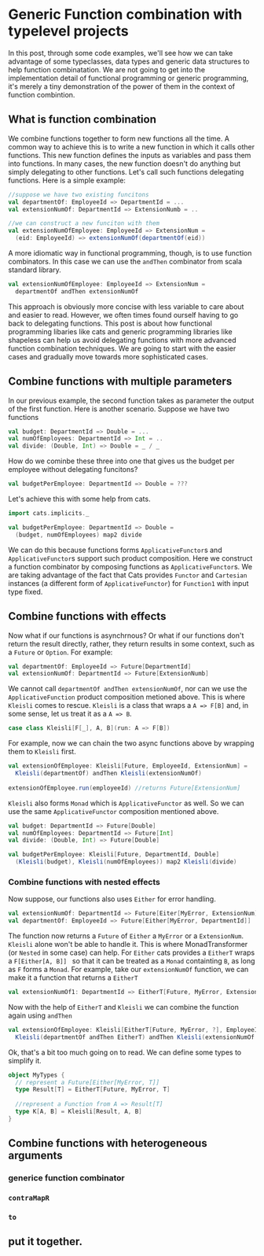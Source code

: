 # Generic Function combination with typelevel projects

In this post, through some code examples, we'll see how we can take advantage of some typeclasses, data types and generic data structures to help function combinatation. We are not going to get into the implementation detail of functional programming or generic programming, it's merely a tiny demonstration of the power of them in the context of function combintion. 

## What is function combination

We combine functions together to form new functions all the time. A common way to achieve this is to write a new function in which it calls other functions. This new function defines the inputs as variables and pass them into functions. In many cases, the new function doesn't do anything but simply delegating to other functions. Let's call such functions delegating functions. Here is a simple example: 

```Scala
//suppose we have two existing funcitons
val departmentOf: EmployeeId => DepartmentId = ...
val extensionNumOf: DepartmentId => ExtensionNumb = ..

//we can construct a new funciton with them
val extensionNumOfEmployee: EmployeeId => ExtensionNum = 
  (eid: EmployeeId) => extensionNumOf(departmentOf(eid))
```
A more idiomatic way in functional programming, though, is to use function combinators. In this case we can use the `andThen` combinator from scala standard library. 
```Scala
val extensionNumOfEmployee: EmployeeId => ExtensionNum = 
  departmentOf andThen extensionNumOf
```
This approach is obviously more concise with less variable to care about and easier to read. However, we often times found ourself having to go back to delegating functions. This post is about how functional programming libaries like cats and generic programming libraries like shapeless can help us avoid delegating functions with more advanced function combination techniques. We are going to start with the easier cases and gradually move towards more sophisticated cases. 

## Combine functions with multiple parameters

In our previous example, the second function takes as parameter the output of the first function. Here is another scenario. 
Suppose we have two functions
```Scala 
val budget: DepartmentId => Double = ...
val numOfEmployees: DepartmentId => Int = ..
val divide: (Double, Int) => Double = _ / _ 
```
How do we cominbe these three into one that gives us the budget per employee without delegating funcitons? 
```Scala
val budgetPerEmployee: DepartmentId => Double = ???
```
Let's achieve this with some help from cats. 

```Scala 
import cats.implicits._

val budgetPerEmployee: DepartmentId => Double = 
  (budget, numOfEmployees) map2 divide
```
We can do this because functions forms `ApplicativeFunctor`s and `ApplicativeFunctor`s support such product composition. Here we construct a function combinator by composing functions as `ApplicativeFunctor`s. We are taking advantage of the fact that Cats provides `Functor` and `Cartesian` instances (a different form of `ApplicativeFunctor`) for `Function1` with input type fixed.  

## Combine functions with effects

Now what if our functions is asynchrnous? Or what if our functions don't return the result directly, rather, they return results in some context, such as a `Future` or `Option`. For example:
```Scala
val departmentOf: EmployeeId => Future[DepartmentId] 
val extensionNumOf: DepartmentId => Future[ExtensionNumb] 
```
We cannot call `departmentOf andThen extensionNumOf`, nor can we use the `ApplicativeFunction` product composition metioned above. This is where `Kleisli` comes to rescue. `Kleisli` is a class that wraps a `A => F[B]` and, in some sense, let us treat it as a `A => B`.
```Scala
case class Kleisli[F[_], A, B](run: A => F[B])
```
For example, now we can chain the two async functions above by wrapping them to `Kleisli` first. 
```Scala 
val extensionOfEmployee: Kleisli[Future, EmployeeId, ExtensionNum] =
  Kleisli(departmentOf) andThen Kleisli(extensionNumOf)
  
extensionOfEmployee.run(employeeId) //returns Future[ExtensionNum]
```
`Kleisli` also forms `Monad` which is `ApplicativeFunctor` as well. So we can use the same `ApplicativeFunctor` composition mentioned above. 
```Scala 
val budget: DepartmentId => Future[Double] 
val numOfEmployees: DepartmentId => Future[Int] 
val divide: (Double, Int) => Future[Double]

val budgetPerEmployee: Kleisli[Future, DepartmentId, Double]
  (Kleisli(budget), Kleisli(numOfEmployees)) map2 Kleisli(divide)  
```

### Combine functions with nested effects

Now suppose, our functions also uses `Either` for error handling. 
```Scala
val extensionNumOf: DepartmentId => Future[Eiter[MyError, ExtensionNum]]
val departmentOf: EmployeeId => Future[Either[MyError, DepartmentId]]
```
The function now returns a `Future` of `Either` a `MyError` or a `ExtensionNum`. `Kleisli` alone won't be able to handle it. This is where MonadTransformer (or `Nested` in some case) can help. For `Either` cats provides a `EitherT` wraps a `F[Either[A, B]] ` so that it can be treated as a `Monad` containting `B`, as long as `F` forms a `Monad`. For example, take our `extensionNumOf` function, we can make it a function that returns a `EitherT` 
```Scala
val extensionNumOf1: DepartmentId => EitherT[Future, MyError, ExtensionNum] = extensionNumOf andThen EitherT
```
Now with the help of `EitherT` and `Kleisli` we can combine the function again using `andThen`

```Scala
val extensionOfEmployee: Kleisli[EitherT[Future, MyError, ?], EmployeeId, ExtensionNUm] =
  Kleisli(departmentOf andThen EitherT) andThen Kleisli(extensionNumOf andThen EitherT)
```

Ok, that's a bit too much going on to read. We can define some types to simplify it. 

```Scala 
object MyTypes {
  // represent a Future[Either[MyError, T]]
  type Result[T] = EitherT[Future, MyError, T]
  
  //represent a Function from A => Result[T]
  type K[A, B] = Kleisli[Result, A, B]
}
```

## Combine functions with heterogeneous arguments

### generice function combinator 

### `contraMapR`

### `to` 

## put it together. 
